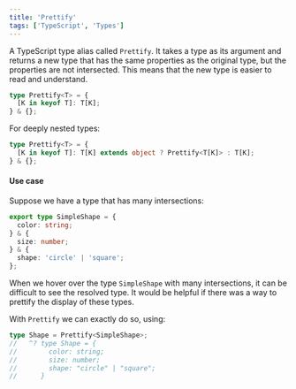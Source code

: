 ```yaml
---
title: 'Prettify'
tags: ['TypeScript', 'Types']
---
```


A TypeScript type alias called `Prettify`.
It takes a type as its argument and returns a new type that has the same properties as the original type,
but the properties are not intersected. This means that the new type is easier to read and understand.

```typescript
type Prettify<T> = {
  [K in keyof T]: T[K];
} & {};
```

For deeply nested types:

```typescript
type Prettify<T> = {
  [K in keyof T]: T[K] extends object ? Prettify<T[K]> : T[K];
} & {};
```

#### Use case

Suppose we have a type that has many intersections:

```typescript
export type SimpleShape = {
  color: string;
} & {
  size: number;
} & {
  shape: 'circle' | 'square';
};
```

When we hover over the type `SimpleShape` with many intersections, it can be difficult to see the resolved type. It would be helpful if there was a way to prettify the display of these types.

With `Prettify` we can exactly do so, using:

```typescript
type Shape = Prettify<SimpleShape>;
//   ^? type Shape = {
//        color: string;
//        size: number;
//        shape: "circle" | "square";
//      }
```
